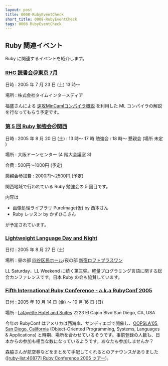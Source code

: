 ```yaml
---
layout: post
title: 0008-RubyEventCheck
short_title: 0008-RubyEventCheck
tags: 0008 RubyEventCheck
---
```



## Ruby 関連イベント

Ruby に関連するイベントを紹介します。

### [RHG 読書会＠東京 7月](http://pub.cozmixng.org/~the-rwiki/rw-cgi.rb?cmd=view;name=RHG%C6%C9%BD%F1%B2%F1%3A%3A%C5%EC%B5%FE+Sound+Stage)

日時
: 2005 年 7 月 23 日 (土) 13 時〜

場所
: 株式会社タイムインターメディア 

福盛さんによる [速攻MinCamlコンパイラ概説](http://min-caml.sourceforge.net/) を利用した ML コンパイラの解説を行なってもらう予定です。

### [第 5 回 Ruby 勉強会＠関西](http://jp.rubyist.net/?KansaiWorkshop5)

日時
: 2005 年 8 月 20 日 (土)
: 13 時〜 17 時 勉強会
: 18 時〜 懇親会 (場所 未定 )

場所
: 大阪ドーンセンター (4 階大会議室 3)

会費
: 500円〜1000円 (予定)

懇親会参加費
: 2000円〜2500円 (予定)

関西地域で行われている Ruby 勉強会の 5 回目です。

内容は

* 画像処理ライブラリ PureImage(仮) by 西本さん
* Ruby レッスン by かずひこさん


が予定されています。

### [Lightweight Language Day and Night](http://ll.jus.or.jp/2005/)

日付
:  2005 年 8 月 27 日 (土) 

場所
:  昼の部 [四谷区民ホール](http://www.city.shinjuku.tokyo.jp/division/261300yotsuya/kuminhall/)/夜の部 [新宿ロフトプラスワン](http://www.loft-prj.co.jp/PLUSONE/)

LL Saturday、LL Weekend に続く第三弾。軽量プログラミング言語に関する総合カンファレンスです。日本 Ruby の会も協賛しています。

### [Fifth International Ruby Conference - a.k.a RubyConf 2005](http://www.rubycentral.org/conference/)

日付
:  2005 年 10 月 14 日 (金) 〜 10 月 16 日 (日)

場所
:  [Lafayette Hotel and Suites](http://sandiego.innsuites.com/) 2223 El Cajon Blvd San Diego, CA, USA

今年の RubyConf はアメリカは西海岸、サンディエゴで開催し、[OOPSLA'05, San Diego, California](http://www.oopsla.org/2005/ShowPage.do?id=Home) (Object-Oriented Programming, Systems, Languages &amp; Applications) と時期、場所を合わせているそうです。事前登録の人数も、日本からの参加も相当な数になっているようです。あなたも参加しませんか？

森脇さんが航空券などをまとめて手配してくれるとのアナウンスがありました ([[ruby-list:40877] Ruby Conference 2005 ツアー](http://blade.nagaokaut.ac.jp/cgi-bin/scat.rb/ruby/ruby-list/40877))。



